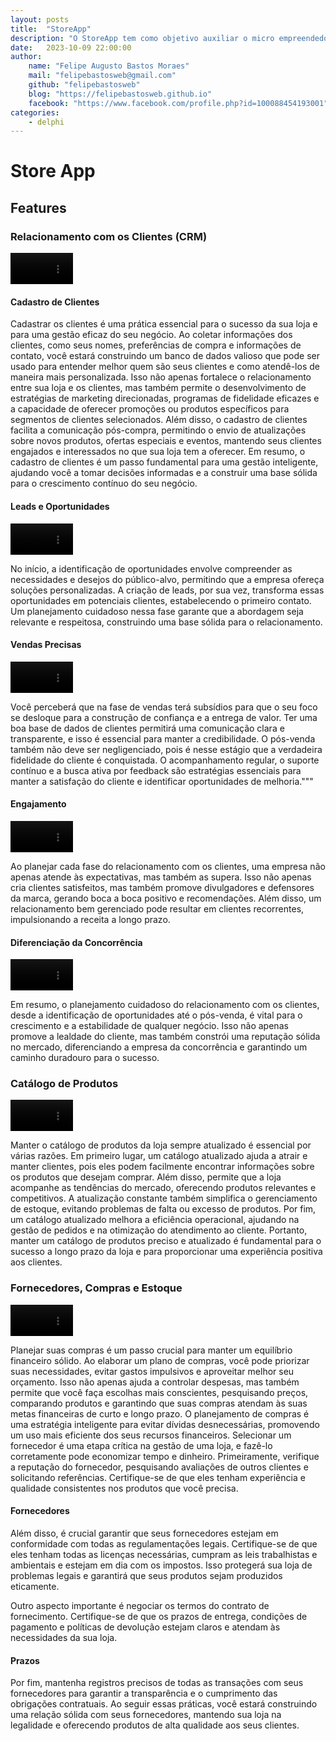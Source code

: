 ```yaml
---
layout: posts
title:  "StoreApp"
description: "O StoreApp tem como objetivo auxiliar o micro empreendedor a gerenciar seu negócio desde a idealização até a escala"
date:   2023-10-09 22:00:00
author: 
    name: "Felipe Augusto Bastos Moraes"
    mail: "felipebastosweb@gmail.com"
    github: "felipebastosweb"
    blog: "https://felipebastosweb.github.io"
    facebook: "https://www.facebook.com/profile.php?id=100088454193001"
categories: 
    - delphi
---
```


# Store App


## Features

### Relacionamento com os Clientes (CRM)

<video controls height="50" name="media">
    <source src="https://github.com/mobiledelphi/mobiledelphi.github.io/blob/main/_uploads/audios/2023-10-09-store-app-features-clientes.mp3?raw=true" type="audio/mp3">
</video>

#### Cadastro de Clientes
Cadastrar os clientes é uma prática essencial para o sucesso da sua loja e para uma gestão eficaz do seu negócio. Ao coletar informações dos clientes, como seus nomes, preferências de compra e informações de contato, você estará construindo um banco de dados valioso que pode ser usado para entender melhor quem são seus clientes e como atendê-los de maneira mais personalizada. Isso não apenas fortalece o relacionamento entre sua loja e os clientes, mas também permite o desenvolvimento de estratégias de marketing direcionadas, programas de fidelidade eficazes e a capacidade de oferecer promoções ou produtos específicos para segmentos de clientes selecionados. Além disso, o cadastro de clientes facilita a comunicação pós-compra, permitindo o envio de atualizações sobre novos produtos, ofertas especiais e eventos, mantendo seus clientes engajados e interessados no que sua loja tem a oferecer. Em resumo, o cadastro de clientes é um passo fundamental para uma gestão inteligente, ajudando você a tomar decisões informadas e a construir uma base sólida para o crescimento contínuo do seu negócio.

#### Leads e Oportunidades

<video controls height="50" name="media">
    <source src="https://github.com/mobiledelphi/mobiledelphi.github.io/blob/main/_uploads/audios/2023-10-09-store-app-features-crm.mp3?raw=true" type="audio/mp3">
</video>

No início, a identificação de oportunidades envolve compreender as necessidades e desejos do público-alvo, permitindo que a empresa ofereça soluções personalizadas. A criação de leads, por sua vez, transforma essas oportunidades em potenciais clientes, estabelecendo o primeiro contato. Um planejamento cuidadoso nessa fase garante que a abordagem seja relevante e respeitosa, construindo uma base sólida para o relacionamento.

#### Vendas Precisas

<video controls height="50" name="media">
    <source src="https://github.com/mobiledelphi/mobiledelphi.github.io/blob/main/_uploads/audios/2023-10-09-store-app-features-crm-2.mp3?raw=true" type="audio/mp3">
</video>

Você perceberá que na fase de vendas terá subsídios para que o seu foco se desloque para a construção de confiança e a entrega de valor. Ter uma boa base de dados de clientes permitirá uma comunicação clara e transparente, e isso é essencial para manter a credibilidade. O pós-venda também não deve ser negligenciado, pois é nesse estágio que a verdadeira fidelidade do cliente é conquistada. O acompanhamento regular, o suporte contínuo e a busca ativa por feedback são estratégias essenciais para manter a satisfação do cliente e identificar oportunidades de melhoria."""

#### Engajamento
<video controls height="50" name="media">
    <source src="https://github.com/mobiledelphi/mobiledelphi.github.io/blob/main/_uploads/audios/2023-10-09-store-app-features-crm-3.mp3?raw=true" type="audio/mp3">
</video>

Ao planejar cada fase do relacionamento com os clientes, uma empresa não apenas atende às expectativas, mas também as supera. Isso não apenas cria clientes satisfeitos, mas também promove divulgadores e defensores da marca, gerando boca a boca positivo e recomendações. Além disso, um relacionamento bem gerenciado pode resultar em clientes recorrentes, impulsionando a receita a longo prazo.

#### Diferenciação da Concorrência

<video controls height="50" name="media">
    <source src="https://github.com/mobiledelphi/mobiledelphi.github.io/blob/main/_uploads/audios/2023-10-09-store-app-features-crm-4.mp3?raw=true" type="audio/mp3">
</video>

Em resumo, o planejamento cuidadoso do relacionamento com os clientes, desde a identificação de oportunidades até o pós-venda, é vital para o crescimento e a estabilidade de qualquer negócio. Isso não apenas promove a lealdade do cliente, mas também constrói uma reputação sólida no mercado, diferenciando a empresa da concorrência e garantindo um caminho duradouro para o sucesso.

### Catálogo de Produtos

<video controls height="50" name="media">
    <source src="https://github.com/mobiledelphi/mobiledelphi.github.io/blob/main/_uploads/audios/2023-10-09-store-app-features-produtos.mp3?raw=true" type="audio/mp3">
</video>

Manter o catálogo de produtos da loja sempre atualizado é essencial por várias razões. Em primeiro lugar, um catálogo atualizado ajuda a atrair e manter clientes, pois eles podem facilmente encontrar informações sobre os produtos que desejam comprar. Além disso, permite que a loja acompanhe as tendências do mercado, oferecendo produtos relevantes e competitivos. A atualização constante também simplifica o gerenciamento de estoque, evitando problemas de falta ou excesso de produtos. Por fim, um catálogo atualizado melhora a eficiência operacional, ajudando na gestão de pedidos e na otimização do atendimento ao cliente. Portanto, manter um catálogo de produtos preciso e atualizado é fundamental para o sucesso a longo prazo da loja e para proporcionar uma experiência positiva aos clientes.

### Fornecedores, Compras e Estoque
<video controls height="50" name="media">
    <source src="https://github.com/mobiledelphi/mobiledelphi.github.io/blob/main/_uploads/audios/2023-10-09-store-app-features-compras.mp3?raw=true" type="audio/mp3">
</video>

Planejar suas compras é um passo crucial para manter um equilíbrio financeiro sólido. Ao elaborar um plano de compras, você pode priorizar suas necessidades, evitar gastos impulsivos e aproveitar melhor seu orçamento. Isso não apenas ajuda a controlar despesas, mas também permite que você faça escolhas mais conscientes, pesquisando preços, comparando produtos e garantindo que suas compras atendam às suas metas financeiras de curto e longo prazo. O planejamento de compras é uma estratégia inteligente para evitar dívidas desnecessárias, promovendo um uso mais eficiente dos seus recursos financeiros.
Selecionar um fornecedor é uma etapa crítica na gestão de uma loja, e fazê-lo corretamente pode economizar tempo e dinheiro. Primeiramente, verifique a reputação do fornecedor, pesquisando avaliações de outros clientes e solicitando referências. Certifique-se de que eles tenham experiência e qualidade consistentes nos produtos que você precisa.

#### Fornecedores

Além disso, é crucial garantir que seus fornecedores estejam em conformidade com todas as regulamentações legais. Certifique-se de que eles tenham todas as licenças necessárias, cumpram as leis trabalhistas e ambientais e estejam em dia com os impostos. Isso protegerá sua loja de problemas legais e garantirá que seus produtos sejam produzidos eticamente.

Outro aspecto importante é negociar os termos do contrato de fornecimento. Certifique-se de que os prazos de entrega, condições de pagamento e políticas de devolução estejam claros e atendam às necessidades da sua loja.

#### Prazos

Por fim, mantenha registros precisos de todas as transações com seus fornecedores para garantir a transparência e o cumprimento das obrigações contratuais. Ao seguir essas práticas, você estará construindo uma relação sólida com seus fornecedores, mantendo sua loja na legalidade e oferecendo produtos de alta qualidade aos seus clientes.
